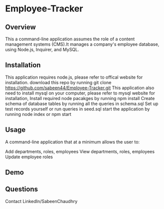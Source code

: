 # Employee-Tracker

## Overview

This a command-line application assumes the role of a content management systems (CMS).It manages a company's employee database, using Node.js, Inquirer, and MySQL.

## Installation

This application requires node.js, please refer to offical website for installation.
download this repo by running git clone https://github.com/sabeen44/Employee-Tracker.git
This application also need to install mysql on your computer, please refer to mysql website for installation,
Install required node pacakges by running
npm install
Create schema of database tables by running all the queries in schema.sql
Set up test records yourself or run queries in seed.sql
start the application by running
node index
or
npm start

## Usage

A command-line application that at a minimum allows the user to:

Add departments, roles, employees
View departments, roles, employees
Update employee roles

## Demo

## Questions

Contact LinkedIn/SabeenChaudhry
